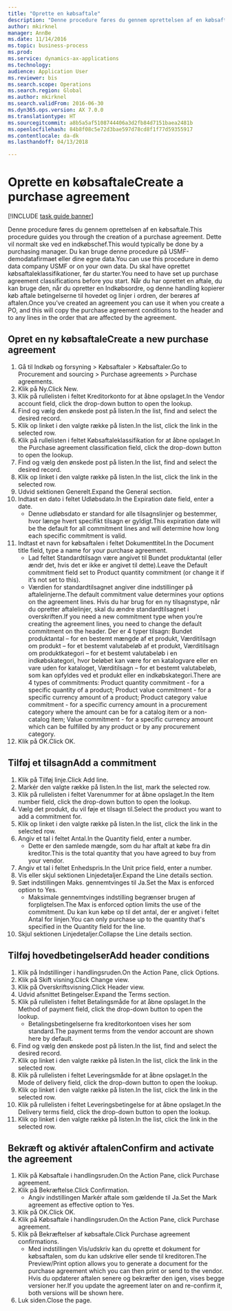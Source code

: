 ```yaml
--- 
title: "Oprette en købsaftale"
description: "Denne procedure føres du gennem oprettelsen af en købsaftale."
author: mkirknel
manager: AnnBe
ms.date: 11/14/2016
ms.topic: business-process
ms.prod: 
ms.service: dynamics-ax-applications
ms.technology: 
audience: Application User
ms.reviewer: bis
ms.search.scope: Operations
ms.search.region: Global
ms.author: mkirknel
ms.search.validFrom: 2016-06-30
ms.dyn365.ops.version: AX 7.0.0
ms.translationtype: HT
ms.sourcegitcommit: a8b5a5af5108744406a3d2fb84d7151baea2481b
ms.openlocfilehash: 84b8f08c5e72d3bae597d78cd8f1f77d59355917
ms.contentlocale: da-dk
ms.lasthandoff: 04/13/2018

---
```

# <a name="create-a-purchase-agreement"></a><span data-ttu-id="6779a-103">Oprette en købsaftale</span><span class="sxs-lookup"><span data-stu-id="6779a-103">Create a purchase agreement</span></span>

[!INCLUDE [task guide banner](../../includes/task-guide-banner.md)]

<span data-ttu-id="6779a-104">Denne procedure føres du gennem oprettelsen af en købsaftale.</span><span class="sxs-lookup"><span data-stu-id="6779a-104">This procedure guides you through the creation of a purchase agreement.</span></span> <span data-ttu-id="6779a-105">Dette vil normalt ske ved en indkøbschef.</span><span class="sxs-lookup"><span data-stu-id="6779a-105">This would typically be done by a purchasing manager.</span></span> <span data-ttu-id="6779a-106">Du kan bruge denne procedure på USMF-demodatafirmaet eller dine egne data.</span><span class="sxs-lookup"><span data-stu-id="6779a-106">You can use this procedure in demo data company USMF or on your own data.</span></span> <span data-ttu-id="6779a-107">Du skal have oprettet købsaftaleklassifikationer, før du starter.</span><span class="sxs-lookup"><span data-stu-id="6779a-107">You need to have set up purchase agreement classifications before you start.</span></span> <span data-ttu-id="6779a-108">Når du har oprettet en aftale, du kan bruge den, når du opretter en Indkøbsordre, og denne handling kopierer køb aftale betingelserne til hovedet og linjer i ordren, der berøres af aftalen.</span><span class="sxs-lookup"><span data-stu-id="6779a-108">Once you've created an agreement you can use it when you create a PO, and this will copy the purchase agreement conditions to the header and to any lines in the order that are affected by the agreement.</span></span>


## <a name="create-a-new-purchase-agreement"></a><span data-ttu-id="6779a-109">Opret en ny købsaftale</span><span class="sxs-lookup"><span data-stu-id="6779a-109">Create a new purchase agreement</span></span>
1. <span data-ttu-id="6779a-110">Gå til Indkøb og forsyning > Købsaftaler > Købsaftaler.</span><span class="sxs-lookup"><span data-stu-id="6779a-110">Go to Procurement and sourcing > Purchase agreements > Purchase agreements.</span></span>
2. <span data-ttu-id="6779a-111">Klik på Ny.</span><span class="sxs-lookup"><span data-stu-id="6779a-111">Click New.</span></span>
3. <span data-ttu-id="6779a-112">Klik på rullelisten i feltet Kreditorkonto for at åbne opslaget.</span><span class="sxs-lookup"><span data-stu-id="6779a-112">In the Vendor account field, click the drop-down button to open the lookup.</span></span>
4. <span data-ttu-id="6779a-113">Find og vælg den ønskede post på listen.</span><span class="sxs-lookup"><span data-stu-id="6779a-113">In the list, find and select the desired record.</span></span>
5. <span data-ttu-id="6779a-114">Klik op linket i den valgte række på listen.</span><span class="sxs-lookup"><span data-stu-id="6779a-114">In the list, click the link in the selected row.</span></span>
6. <span data-ttu-id="6779a-115">Klik på rullelisten i feltet Købsaftaleklassifikation for at åbne opslaget.</span><span class="sxs-lookup"><span data-stu-id="6779a-115">In the Purchase agreement classification field, click the drop-down button to open the lookup.</span></span>
7. <span data-ttu-id="6779a-116">Find og vælg den ønskede post på listen.</span><span class="sxs-lookup"><span data-stu-id="6779a-116">In the list, find and select the desired record.</span></span>
8. <span data-ttu-id="6779a-117">Klik op linket i den valgte række på listen.</span><span class="sxs-lookup"><span data-stu-id="6779a-117">In the list, click the link in the selected row.</span></span>
9. <span data-ttu-id="6779a-118">Udvid sektionen Generelt.</span><span class="sxs-lookup"><span data-stu-id="6779a-118">Expand the General section.</span></span>
10. <span data-ttu-id="6779a-119">Indtast en dato i feltet Udløbsdato.</span><span class="sxs-lookup"><span data-stu-id="6779a-119">In the Expiration date field, enter a date.</span></span>
    * <span data-ttu-id="6779a-120">Denne udløbsdato er standard for alle tilsagnslinjer og bestemmer, hvor længe hvert specifikt tilsagn er gyldigt.</span><span class="sxs-lookup"><span data-stu-id="6779a-120">This expiration date will be the default for all commitment lines and will determine how long each specific commitment is valid.</span></span>  
11. <span data-ttu-id="6779a-121">Indtast et navn for købsaftalen i feltet Dokumenttitel.</span><span class="sxs-lookup"><span data-stu-id="6779a-121">In the Document title field, type a name for your purchase agreement.</span></span>
    * <span data-ttu-id="6779a-122">Lad feltet Standardtilsagn være angivet til Bundet produktantal (eller ændr det, hvis det er ikke er angivet til dette).</span><span class="sxs-lookup"><span data-stu-id="6779a-122">Leave the Default commitment field set to Product quantity commitment (or change it if it’s not set to this).</span></span>  
    * <span data-ttu-id="6779a-123">Værdien for standardtilsagnet angiver dine indstillinger på aftalelinjerne.</span><span class="sxs-lookup"><span data-stu-id="6779a-123">The default commitment value determines your options on the agreement lines.</span></span> <span data-ttu-id="6779a-124">Hvis du har brug for en ny tilsagnstype, når du opretter aftalelinjer, skal du ændre standardtilsagnet i overskriften.</span><span class="sxs-lookup"><span data-stu-id="6779a-124">If you need a new commitment type when you’re creating the agreement lines, you need to change the default commitment on the header.</span></span>  <span data-ttu-id="6779a-125">Der er 4 typer tilsagn: Bundet produktantal – for en bestemt mængde af et produkt, Værditilsagn om produkt – for et bestemt valutabeløb af et produkt, Værditilsagn om produktkategori – for et bestemt valutabeløb i en indkøbskategori, hvor beløbet kan være for en katalogvare eller en vare uden for kataloget, Værditilsagn – for et bestemt valutabeløb, som kan opfyldes ved et produkt eller en indkøbskategori.</span><span class="sxs-lookup"><span data-stu-id="6779a-125">There are 4 types of commitments: Product quantity commitment - for a specific quantity of a product; Product value commitment - for a specific currency amount of a product; Product category value commitment - for a specific currency amount in a procurement category where the amount can be for a catalog item or a non-catalog item; Value commitment - for a specific currency amount which can be fulfilled by any product or by any procurement category.</span></span>  
12. <span data-ttu-id="6779a-126">Klik på OK.</span><span class="sxs-lookup"><span data-stu-id="6779a-126">Click OK.</span></span>

## <a name="add-a-commitment"></a><span data-ttu-id="6779a-127">Tilføj et tilsagn</span><span class="sxs-lookup"><span data-stu-id="6779a-127">Add a commitment</span></span>
1. <span data-ttu-id="6779a-128">Klik på Tilføj linje.</span><span class="sxs-lookup"><span data-stu-id="6779a-128">Click Add line.</span></span>
2. <span data-ttu-id="6779a-129">Markér den valgte række på listen.</span><span class="sxs-lookup"><span data-stu-id="6779a-129">In the list, mark the selected row.</span></span>
3. <span data-ttu-id="6779a-130">Klik på rullelisten i feltet Varenummer for at åbne opslaget.</span><span class="sxs-lookup"><span data-stu-id="6779a-130">In the Item number field, click the drop-down button to open the lookup.</span></span>
4. <span data-ttu-id="6779a-131">Vælg det produkt, du vil føje et tilsagn til.</span><span class="sxs-lookup"><span data-stu-id="6779a-131">Select the product you want to add a commitment for.</span></span>
5. <span data-ttu-id="6779a-132">Klik op linket i den valgte række på listen.</span><span class="sxs-lookup"><span data-stu-id="6779a-132">In the list, click the link in the selected row.</span></span>
6. <span data-ttu-id="6779a-133">Angiv et tal i feltet Antal.</span><span class="sxs-lookup"><span data-stu-id="6779a-133">In the Quantity field, enter a number.</span></span>
    * <span data-ttu-id="6779a-134">Dette er den samlede mængde, som du har aftalt at købe fra din kreditor.</span><span class="sxs-lookup"><span data-stu-id="6779a-134">This is the total quantity that you have agreed to buy from your vendor.</span></span>  
7. <span data-ttu-id="6779a-135">Angiv et tal i feltet Enhedspris.</span><span class="sxs-lookup"><span data-stu-id="6779a-135">In the Unit price field, enter a number.</span></span>
8. <span data-ttu-id="6779a-136">Vis eller skjul sektionen Linjedetaljer.</span><span class="sxs-lookup"><span data-stu-id="6779a-136">Expand the Line details section.</span></span>
9. <span data-ttu-id="6779a-137">Sæt indstillingen Maks. gennemtvinges til Ja.</span><span class="sxs-lookup"><span data-stu-id="6779a-137">Set the Max is enforced option to Yes.</span></span>
    * <span data-ttu-id="6779a-138">Maksimale gennemtvinges indstilling begrænser brugen af forpligtelsen.</span><span class="sxs-lookup"><span data-stu-id="6779a-138">The Max is enforced option limits the use of the commitment.</span></span> <span data-ttu-id="6779a-139">Du kan kun købe op til det antal, der er angivet i feltet Antal for linjen.</span><span class="sxs-lookup"><span data-stu-id="6779a-139">You can only purchase up to the quantity that's specified in the Quantity field for the line.</span></span>  
10. <span data-ttu-id="6779a-140">Skjul sektionen Linjedetaljer.</span><span class="sxs-lookup"><span data-stu-id="6779a-140">Collapse the Line details section.</span></span>

## <a name="add-header-conditions"></a><span data-ttu-id="6779a-141">Tilføj hovedbetingelser</span><span class="sxs-lookup"><span data-stu-id="6779a-141">Add header conditions</span></span>
1. <span data-ttu-id="6779a-142">Klik på Indstillinger i handlingsruden.</span><span class="sxs-lookup"><span data-stu-id="6779a-142">On the Action Pane, click Options.</span></span>
2. <span data-ttu-id="6779a-143">Klik på Skift visning.</span><span class="sxs-lookup"><span data-stu-id="6779a-143">Click Change view.</span></span>
3. <span data-ttu-id="6779a-144">Klik på Overskriftsvisning.</span><span class="sxs-lookup"><span data-stu-id="6779a-144">Click Header view.</span></span>
4. <span data-ttu-id="6779a-145">Udvid afsnittet Betingelser.</span><span class="sxs-lookup"><span data-stu-id="6779a-145">Expand the Terms section.</span></span>
5. <span data-ttu-id="6779a-146">Klik på rullelisten i feltet Betalingsmåde for at åbne opslaget.</span><span class="sxs-lookup"><span data-stu-id="6779a-146">In the Method of payment field, click the drop-down button to open the lookup.</span></span>
    * <span data-ttu-id="6779a-147">Betalingsbetingelserne fra kreditorkontoen vises her som standard.</span><span class="sxs-lookup"><span data-stu-id="6779a-147">The payment terms from the vendor account are shown here by default.</span></span>       
6. <span data-ttu-id="6779a-148">Find og vælg den ønskede post på listen.</span><span class="sxs-lookup"><span data-stu-id="6779a-148">In the list, find and select the desired record.</span></span>
7. <span data-ttu-id="6779a-149">Klik op linket i den valgte række på listen.</span><span class="sxs-lookup"><span data-stu-id="6779a-149">In the list, click the link in the selected row.</span></span>
8. <span data-ttu-id="6779a-150">Klik på rullelisten i feltet Leveringsmåde for at åbne opslaget.</span><span class="sxs-lookup"><span data-stu-id="6779a-150">In the Mode of delivery field, click the drop-down button to open the lookup.</span></span>
9. <span data-ttu-id="6779a-151">Klik op linket i den valgte række på listen.</span><span class="sxs-lookup"><span data-stu-id="6779a-151">In the list, click the link in the selected row.</span></span>
10. <span data-ttu-id="6779a-152">Klik på rullelisten i feltet Leveringsbetingelse for at åbne opslaget.</span><span class="sxs-lookup"><span data-stu-id="6779a-152">In the Delivery terms field, click the drop-down button to open the lookup.</span></span>
11. <span data-ttu-id="6779a-153">Klik op linket i den valgte række på listen.</span><span class="sxs-lookup"><span data-stu-id="6779a-153">In the list, click the link in the selected row.</span></span>

## <a name="confirm-and-activate-the-agreement"></a><span data-ttu-id="6779a-154">Bekræft og aktivér aftalen</span><span class="sxs-lookup"><span data-stu-id="6779a-154">Confirm and activate the agreement</span></span>
1. <span data-ttu-id="6779a-155">Klik på Købsaftale i handlingsruden.</span><span class="sxs-lookup"><span data-stu-id="6779a-155">On the Action Pane, click Purchase agreement.</span></span>
2. <span data-ttu-id="6779a-156">Klik på Bekræftelse.</span><span class="sxs-lookup"><span data-stu-id="6779a-156">Click Confirmation.</span></span>
    * <span data-ttu-id="6779a-157">Angiv indstillingen Markér aftale som gældende til Ja.</span><span class="sxs-lookup"><span data-stu-id="6779a-157">Set the Mark agreement as effective option to Yes.</span></span>  
3. <span data-ttu-id="6779a-158">Klik på OK.</span><span class="sxs-lookup"><span data-stu-id="6779a-158">Click OK.</span></span>
4. <span data-ttu-id="6779a-159">Klik på Købsaftale i handlingsruden.</span><span class="sxs-lookup"><span data-stu-id="6779a-159">On the Action Pane, click Purchase agreement.</span></span>
5. <span data-ttu-id="6779a-160">Klik på Bekræftelser af købsaftale.</span><span class="sxs-lookup"><span data-stu-id="6779a-160">Click Purchase agreement confirmations.</span></span>
    * <span data-ttu-id="6779a-161">Med indstillingen Vis/udskriv kan du oprette et dokument for købsaftalen, som du kan udskrive eller sende til kreditoren.</span><span class="sxs-lookup"><span data-stu-id="6779a-161">The Preview/Print option allows you to generate a document for the purchase agreement which you can then print or send to the vendor.</span></span> <span data-ttu-id="6779a-162">Hvis du opdaterer aftalen senere og bekræfter den igen, vises begge versioner her.</span><span class="sxs-lookup"><span data-stu-id="6779a-162">If you update the agreement later on and re-confirm it, both versions will be shown here.</span></span>  
6. <span data-ttu-id="6779a-163">Luk siden.</span><span class="sxs-lookup"><span data-stu-id="6779a-163">Close the page.</span></span>


